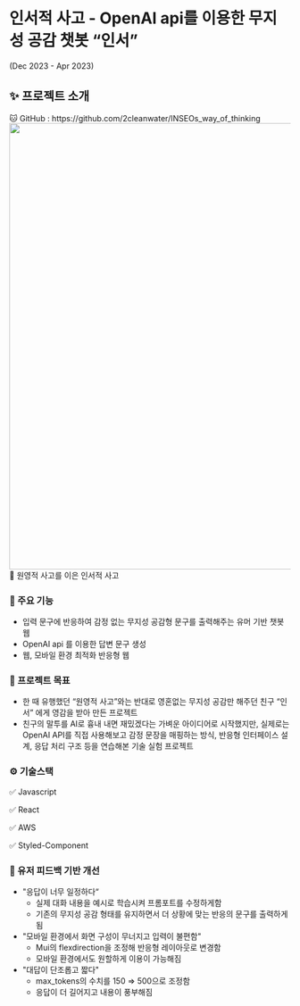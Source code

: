 # 인서적 사고 - OpenAI api를 이용한 무지성 공감 챗봇 “인서”

(Dec 2023 - Apr 2023)

## ✨ 프로젝트 소개

<aside>
🐱 GitHub : https://github.com/2cleanwater/INSEOs_way_of_thinking
</aside>
<aside>
<img src="https://github.com/user-attachments/assets/7001122e-4cb8-4ace-9154-4474b6381f40" width="800" />
</aside>
<aside>
🌲 원영적 사고를 이은 인서적 사고

</aside>

### 🎁 주요 기능

- 입력 문구에 반응하여 감정 없는 무지성 공감형 문구를 출력해주는 유머 기반 챗봇 웹
- OpenAI api 를 이용한 답변 문구 생성
- 웹, 모바일 환경 최적화 반응형 웹
    
    

### 🎯 프로젝트 목표

- 한 때  유행했던 “원영적 사고”와는 반대로 영혼없는 무지성 공감만 해주던 친구 “인서” 에게 영감을 받아 만든 프로젝트
- 친구의 말투를 AI로 흉내 내면 재밌겠다는 가벼운 아이디어로 시작했지만, 실제로는 OpenAI API를 직접 사용해보고 감정 문장을 매핑하는 방식, 반응형 인터페이스 설계, 응답 처리 구조 등을 연습해본 기술 실험 프로젝트

### ⚙️ 기술스택

✅ Javascript

✅ React

✅ AWS

✅ Styled-Component

### 🙋 유저 피드백 기반 개선

- "응답이 너무 일정하다“
    - 실제 대화 내용을 예시로 학습시켜 프롬포트를 수정하게함
    - 기존의 무지성 공감 형태를 유지하면서 더 상황에 맞는 반응의 문구를 출력하게됨
- "모바일 환경에서 화면 구성이 무너지고 입력이 불편함"
    - Mui의 flexdirection을 조정해 반응형 레이아웃로 변경함
    - 모바일 환경에서도 원할하게 이용이 가능해짐
- "대답이 단조롭고 짧다"
    - max_tokens의 수치를 150 ⇒ 500으로 조정함
    - 응답이 더 길어지고 내용이 풍부해짐
